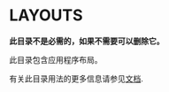 # LAYOUTS

**此目录不是必需的，如果不需要可以删除它。**

此目录包含应用程序布局。

有关此目录用法的更多信息请参见[文档](https://nuxtjs.org/guide/views#layouts).
